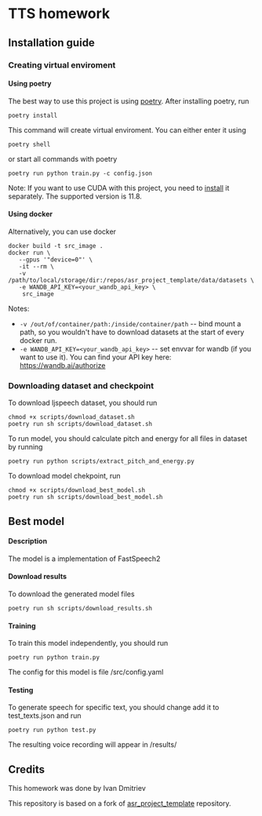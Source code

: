 # TTS homework

## Installation guide

### Creating virtual enviroment

#### Using poetry

The best way to use this project is using [poetry](https://python-poetry.org/).
After installing poetry, run

```shell
poetry install
```

This command will create virtual enviroment. You can either enter it using

```shell
poetry shell
```

or start all commands with poetry

```shell
poetry run python train.py -c config.json
```

Note:
If you want to use CUDA with this project, you need to [install](https://developer.nvidia.com/cuda-11-8-0-download-archive) it separately. The supported version is 11.8.

#### Using docker

Alternatively, you can use docker

```shell
docker build -t src_image . 
docker run \
   --gpus '"device=0"' \
   -it --rm \
   -v /path/to/local/storage/dir:/repos/asr_project_template/data/datasets \
   -e WANDB_API_KEY=<your_wandb_api_key> \
	src_image 
```

Notes:

* `-v /out/of/container/path:/inside/container/path` -- bind mount a path, so you wouldn't have to download datasets at
  the start of every docker run.
* `-e WANDB_API_KEY=<your_wandb_api_key>` -- set envvar for wandb (if you want to use it). You can find your API key
  here: https://wandb.ai/authorize

### Downloading dataset and checkpoint

To download ljspeech dataset, you should run

```shell
chmod +x scripts/download_dataset.sh
poetry run sh scripts/download_dataset.sh
```

To run model, you should calculate pitch and energy for all files in dataset by running

```shell
poetry run python scripts/extract_pitch_and_energy.py
```

To download model chekpoint, run

```shell
chmod +x scripts/download_best_model.sh
poetry run sh scripts/download_best_model.sh
```

## Best model

#### Description

The model is a implementation of FastSpeech2

#### Download results

To download the generated model files

```shell
poetry run sh scripts/download_results.sh
```

#### Training

To train this model independently, you should run

```shell
poetry run python train.py
```

The config for this model is file /src/config.yaml

#### Testing

To generate speech for specific text, you should change add it to test_texts.json and run

```shell
poetry run python test.py
```

The resulting voice recording will appear in /results/

## Credits

This homework was done by Ivan Dmitriev

This repository is based on a fork
of [asr_project_template](https://github.com/WrathOfGrapes/asr_project_template) repository.
